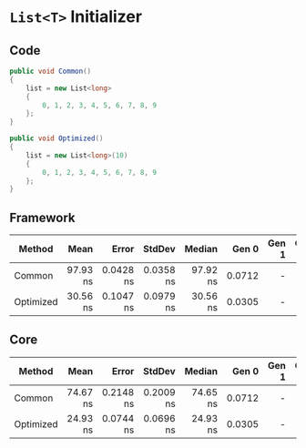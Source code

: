 # `List<T>` Initializer

## Code
```csharp
public void Common()
{
    list = new List<long>
    {
        0, 1, 2, 3, 4, 5, 6, 7, 8, 9
    };
}

public void Optimized()
{
    list = new List<long>(10)
    {
        0, 1, 2, 3, 4, 5, 6, 7, 8, 9
    };
}
```

## Framework
|    Method |     Mean |     Error |    StdDev |   Median |  Gen 0 | Gen 1 | Gen 2 | Allocated |
|---------- |---------:|----------:|----------:|---------:|-------:|------:|------:|----------:|
|    Common | 97.93 ns | 0.0428 ns | 0.0358 ns | 97.92 ns | 0.0712 |     - |     - |     336 B |
| Optimized | 30.56 ns | 0.1047 ns | 0.0979 ns | 30.56 ns | 0.0305 |     - |     - |     144 B |

## Core
|    Method |     Mean |     Error |    StdDev |   Median |  Gen 0 | Gen 1 | Gen 2 | Allocated |
|---------- |---------:|----------:|----------:|---------:|-------:|------:|------:|----------:|
|    Common | 74.67 ns | 0.2148 ns | 0.2009 ns | 74.65 ns | 0.0712 |     - |     - |     336 B |
| Optimized | 24.93 ns | 0.0744 ns | 0.0696 ns | 24.93 ns | 0.0305 |     - |     - |     144 B |